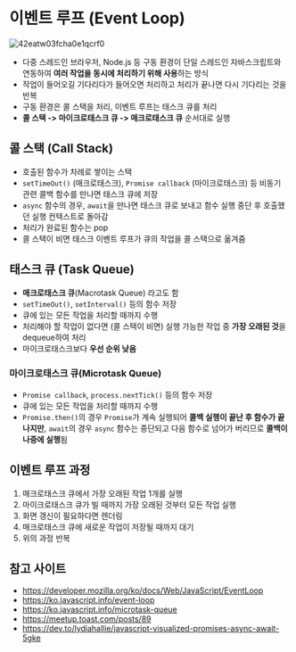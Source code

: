 # 이벤트 루프 (Event Loop)
![42eatw03fcha0e1qcrf0](https://user-images.githubusercontent.com/79434205/201484713-6f1c0d8f-c6bb-477f-aa7a-9ef8aa62cfb4.gif)
- 다중 스레드인 브라우저, Node.js 등 구동 환경이 단일 스레드인 자바스크립트와 연동하여 **여러 작업을 동시에 처리하기 위해 사용**하는 방식
- 작업이 들어오길 기다리다가 들어오면 처리하고 처리가 끝나면 다시 기다리는 것을 반복
- 구동 환경은 콜 스택을 처리, 이벤트 루프는 태스크 큐를 처리
- **콜 스택 -> 마이크로태스크 큐 -> 매크로태스크 큐** 순서대로 실행

## 콜 스택 (Call Stack)
- 호출된 함수가 차례로 쌓이는 스택
- `setTimeOut()` (매크로태스크), `Promise callback` (마이크로태스크) 등 비동기 관련 콜백 함수를 만나면 태스크 큐에 저장
- `async` 함수의 경우, `await`을 만나면 태스크 큐로 보내고 함수 실행 중단 후 호출했던 실행 컨텍스트로 돌아감
- 처리가 완료된 함수는 pop
- 콜 스택이 비면 태스크 이벤트 루프가 큐의 작업을 콜 스택으로 옮겨줌

## 태스크 큐 (Task Queue)
- **매크로태스크 큐**(Macrotask Queue) 라고도 함
- `setTimeOut()`, `setInterval()` 등의 함수 저장
- 큐에 있는 모든 작업을 처리할 때까지 수행
- 처리해야 할 작업이 없다면 (콜 스택이 비면) 실행 가능한 작업 중 **가장 오래된 것**을 dequeue하여 처리
- 마이크로태스크보다 **우선 순위 낮음**

### 마이크로태스크 큐(Microtask Queue)
- `Promise callback`, `process.nextTick()` 등의 함수 저장
- 큐에 있는 모든 작업을 처리할 때까지 수행
- `Promise.then()`의 경우 `Promise`가 계속 실행되어 **콜백 실행이 끝난 후 함수가 끝나지만**, `await`의 경우 `async` 함수는 중단되고 다음 함수로 넘어가 버리므로 **콜백이 나중에 실행**됨

## 이벤트 루프 과정
1. 매크로태스크 큐에서 가장 오래된 작업 1개를 실행
2. 마이크로태스크 큐가 빌 때까지 가장 오래된 것부터 모든 작업 실행
3. 화면 갱신이 필요하다면 렌더링
4. 매크로태스크 큐에 새로운 작업이 저장될 때까지 대기
5. 위의 과정 반복

## 참고 사이트
- https://developer.mozilla.org/ko/docs/Web/JavaScript/EventLoop
- https://ko.javascript.info/event-loop
- https://ko.javascript.info/microtask-queue
- https://meetup.toast.com/posts/89
- https://dev.to/lydiahallie/javascript-visualized-promises-async-await-5gke